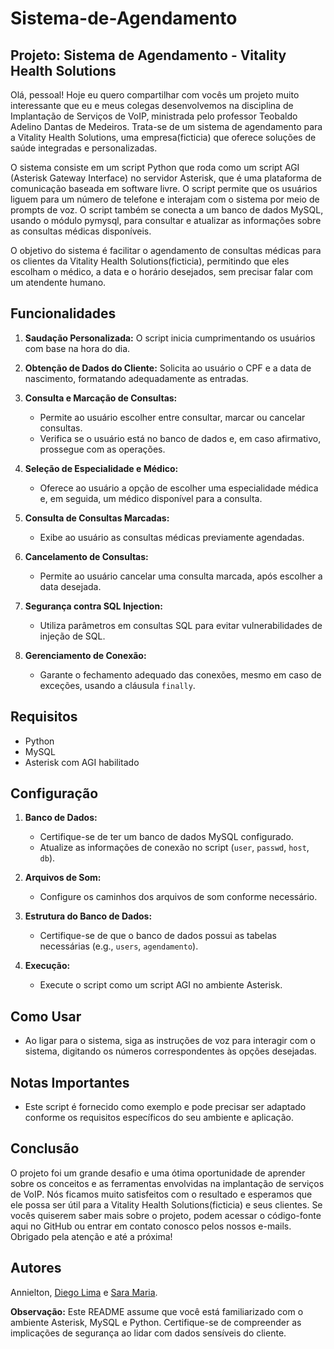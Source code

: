 # Sistema-de-Agendamento

## Projeto: Sistema de Agendamento - Vitality Health Solutions


Olá, pessoal! Hoje eu quero compartilhar com vocês um projeto muito interessante que eu e meus colegas desenvolvemos na disciplina de Implantação de Serviços de VoIP, ministrada pelo professor Teobaldo Adelino Dantas de Medeiros. Trata-se de um sistema de agendamento para a Vitality Health Solutions, uma empresa(ficticia) que oferece soluções de saúde integradas e personalizadas.

O sistema consiste em um script Python que roda como um script AGI (Asterisk Gateway Interface) no servidor Asterisk, que é uma plataforma de comunicação baseada em software livre. O script permite que os usuários liguem para um número de telefone e interajam com o sistema por meio de prompts de voz. O script também se conecta a um banco de dados MySQL, usando o módulo pymysql, para consultar e atualizar as informações sobre as consultas médicas disponíveis.

O objetivo do sistema é facilitar o agendamento de consultas médicas para os clientes da Vitality Health Solutions(ficticia), permitindo que eles escolham o médico, a data e o horário desejados, sem precisar falar com um atendente humano.


## Funcionalidades

1. **Saudação Personalizada:** O script inicia cumprimentando os usuários com base na hora do dia.

2. **Obtenção de Dados do Cliente:** Solicita ao usuário o CPF e a data de nascimento, formatando adequadamente as entradas.

3. **Consulta e Marcação de Consultas:**
   - Permite ao usuário escolher entre consultar, marcar ou cancelar consultas.
   - Verifica se o usuário está no banco de dados e, em caso afirmativo, prossegue com as operações.

4. **Seleção de Especialidade e Médico:**
   - Oferece ao usuário a opção de escolher uma especialidade médica e, em seguida, um médico disponível para a consulta.

5. **Consulta de Consultas Marcadas:**
   - Exibe ao usuário as consultas médicas previamente agendadas.

6. **Cancelamento de Consultas:**
   - Permite ao usuário cancelar uma consulta marcada, após escolher a data desejada.

7. **Segurança contra SQL Injection:**
   - Utiliza parâmetros em consultas SQL para evitar vulnerabilidades de injeção de SQL.

8. **Gerenciamento de Conexão:**
   - Garante o fechamento adequado das conexões, mesmo em caso de exceções, usando a cláusula `finally`.

## Requisitos

- Python
- MySQL
- Asterisk com AGI habilitado

## Configuração

1. **Banco de Dados:**
   - Certifique-se de ter um banco de dados MySQL configurado.
   - Atualize as informações de conexão no script (`user`, `passwd`, `host`, `db`).

2. **Arquivos de Som:**
   - Configure os caminhos dos arquivos de som conforme necessário.

3. **Estrutura do Banco de Dados:**
   - Certifique-se de que o banco de dados possui as tabelas necessárias (e.g., `users`, `agendamento`).

4. **Execução:**
   - Execute o script como um script AGI no ambiente Asterisk.

## Como Usar

- Ao ligar para o sistema, siga as instruções de voz para interagir com o sistema, digitando os números correspondentes às opções desejadas.

## Notas Importantes

- Este script é fornecido como exemplo e pode precisar ser adaptado conforme os requisitos específicos do seu ambiente e aplicação.

## Conclusão

O projeto foi um grande desafio e uma ótima oportunidade de aprender sobre os conceitos e as ferramentas envolvidas na implantação de serviços de VoIP. Nós ficamos muito satisfeitos com o resultado e esperamos que ele possa ser útil para a Vitality Health Solutions(ficticia) e seus clientes. Se vocês quiserem saber mais sobre o projeto, podem acessar o código-fonte aqui no GitHub ou entrar em contato conosco pelos nossos e-mails. Obrigado pela atenção e até a próxima!

## Autores

Annielton,
[Diego Lima](https://www.linkedin.com/in/diegolimag) e 
[Sara Maria](https://github.com/1Sayza).



**Observação:** Este README assume que você está familiarizado com o ambiente Asterisk, MySQL e Python. Certifique-se de compreender as implicações de segurança ao lidar com dados sensíveis do cliente.
